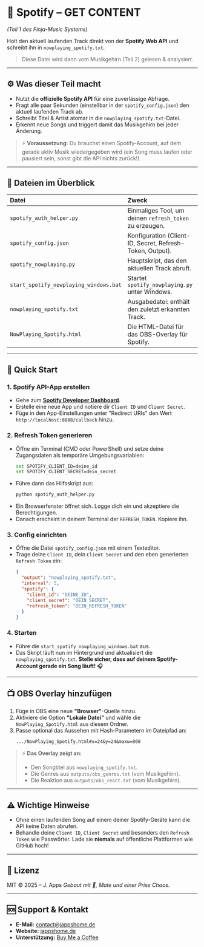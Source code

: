 # 🎵 Spotify – GET CONTENT
*(Teil 1 des Finja-Music Systems)*

Holt den aktuell laufenden Track direkt von der **Spotify Web API** und schreibt ihn in `nowplaying_spotify.txt`.
> Diese Datei wird dann vom Musikgehirn (Teil 2) gelesen & analysiert.

---

## ⚙️ Was dieser Teil macht

-   Nutzt die **offizielle Spotify API** für eine zuverlässige Abfrage.
-   Fragt alle paar Sekunden (einstellbar in der `spotify_config.json`) den aktuell laufenden Track ab.
-   Schreibt Titel & Artist atomar in die `nowplaying_spotify.txt`-Datei.
-   Erkennt neue Songs und triggert damit das Musikgehirn bei jeder Änderung.

> ⚡ **Voraussetzung:** Du brauchst einen Spotify-Account, auf dem gerade aktiv Musik wiedergegeben wird (ein Song muss laufen oder pausiert sein, sonst gibt die API nichts zurück!).

---

## 📂 Dateien im Überblick

| Datei | Zweck |
| :--- | :--- |
| `spotify_auth_helper.py` | Einmaliges Tool, um deinen `refresh_token` zu erzeugen. |
| `spotify_config.json` | Konfiguration (Client-ID, Secret, Refresh-Token, Output). |
| `spotify_nowplaying.py` | Hauptskript, das den aktuellen Track abruft. |
| `start_spotify_nowplaying_windows.bat` | Startet `spotify_nowplaying.py` unter Windows. |
| `nowplaying_spotify.txt` | Ausgabedatei: enthält den zuletzt erkannten Track. |
| `NowPlaying_Spotify.html` | Die HTML-Datei für das OBS-Overlay für Spotify. |

---

## 🚀 Quick Start

### 1. Spotify API-App erstellen
-   Gehe zum **[Spotify Developer Dashboard](https://developer.spotify.com/dashboard)**.
-   Erstelle eine neue App und notiere dir `Client ID` und `Client Secret`.
-   Füge in den App-Einstellungen unter "Redirect URIs" den Wert `http://localhost:8888/callback` hinzu.

### 2. Refresh Token generieren
-   Öffne ein Terminal (CMD oder PowerShell) und setze deine Zugangsdaten als temporäre Umgebungsvariablen:
    ```bash
    set SPOTIFY_CLIENT_ID=deine_id
    set SPOTIFY_CLIENT_SECRET=dein_secret
    ```
-   Führe dann das Hilfsskript aus:
    ```bash
    python spotify_auth_helper.py
    ```
-   Ein Browserfenster öffnet sich. Logge dich ein und akzeptiere die Berechtigungen.
-   Danach erscheint in deinem Terminal der `REFRESH_TOKEN`. Kopiere ihn.

### 3. Config einrichten
-   Öffne die Datei `spotify_config.json` mit einem Texteditor.
-   Trage deine `Client ID`, dein `Client Secret` und den eben generierten `Refresh Token` ein:
    ```json
    {
      "output": "nowplaying_spotify.txt",
      "interval": 5,
      "spotify": {
        "client_id": "DEINE_ID",
        "client_secret": "DEIN_SECRET",
        "refresh_token": "DEIN_REFRESH_TOKEN"
      }
    }
    ```

### 4. Starten
-   Führe die `start_spotify_nowplaying_windows.bat` aus.
-   Das Skript läuft nun im Hintergrund und aktualisiert die `nowplaying_spotify.txt`. **Stelle sicher, dass auf deinem Spotify-Account gerade ein Song läuft!** 🎧

---

## 📺 OBS Overlay hinzufügen

1.  Füge in OBS eine neue **"Browser"**-Quelle hinzu.
2.  Aktiviere die Option **"Lokale Datei"** und wähle die `NowPlaying_Spotify.html` aus diesem Ordner.
3.  Passe optional das Aussehen mit Hash-Parametern im Dateipfad an:
    ```text
    .../NowPlaying_Spotify.html#x=24&y=24&maxw=800
    ```

> ⚡ **Das Overlay zeigt an:**
> -   Den Songtitel aus `nowplaying_spotify.txt`.
> -   Die Genres aus `outputs/obs_genres.txt` (vom Musikgehirn).
> -   Die Reaktion aus `outputs/obs_react.txt` (vom Musikgehirn).

---

## ⚠️ Wichtige Hinweise

-   Ohne einen laufenden Song auf einem deiner Spotify-Geräte kann die API keine Daten abrufen.
-   Behandle deine `Client ID`, `Client Secret` und besonders den `Refresh Token` wie Passwörter. Lade sie **niemals** auf öffentliche Plattformen wie GitHub hoch!

---

## 📜 Lizenz

MIT © 2025 – J. Apps
*Gebaut mit 💖, Mate und einer Prise Chaos.*

---

## 🆘 Support & Kontakt

-   **E-Mail:** contact@jappshome.de
-   **Website:** [jappshome.de](https://jappshome.de)
-   **Unterstützung:** [Buy Me a Coffee](https://buymeacoffee.com/J.Apps)